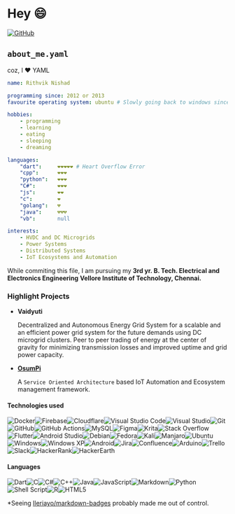 # Hey 😄

<a href='https://github.com/rithviknishad' target="_blank"><img alt='GitHub' src='https://img.shields.io/badge/Rithvik_Nishad-100000?style=for-the-badge&logo=GitHub&logoColor=white&labelColor=black&color=black'/></a>

## `about_me.yaml`

coz, I ❤️ YAML

```yaml
name: Rithvik Nishad

programming since: 2012 or 2013
favourite operating system: ubuntu # Slowly going back to windows since WSL2 is impressive

hobbies:
    - programming
    - learning
    - eating
    - sleeping
    - dreaming

languages:
    "dart":     ❤️❤️❤️❤️❤️ # Heart Overflow Error
    "cpp":      ❤️❤️❤️
    "python":   ❤️❤️❤️
    "C#":       ❤️❤️❤️
    "js":       ❤️❤️
    "c":        ❤️
    "golang":   💔
    "java":     💔💔💔
    "vb":       null

interests:
    - HVDC and DC Microgrids
    - Power Systems
    - Distributed Systems
    - IoT Ecosystems and Automation
```

While commiting this file, I am pursuing my
**3rd yr. B. Tech. Electrical and Electronics Engineering**
**Vellore Institute of Technology, Chennai.**

### Highlight Projects

- **Vaidyuti**
  
  Decentralized and Autonomous Energy Grid System for a scalable and an efficient power grid system for the future demands using DC microgrid clusters. Peer to peer trading of energy at the center of gravity for minimizing transmission losses and improved uptime and grid power capacity.
  
- **[OsumPi](https://github.com/osumpi/osumpi)**
  
  A `Service Oriented Architecture` based IoT Automation and Ecosystem management framework.

#### Technologies used

![Docker](https://img.shields.io/badge/docker-%230db7ed.svg?style=for-the-badge&logo=docker&logoColor=white)![Firebase](https://img.shields.io/badge/firebase-%23039BE5.svg?style=for-the-badge&logo=firebase)![Cloudflare](https://img.shields.io/badge/Cloudflare-F38020?style=for-the-badge&logo=Cloudflare&logoColor=white)![Visual Studio Code](https://img.shields.io/badge/Visual%20Studio%20Code-0078d7.svg?style=for-the-badge&logo=visual-studio-code&logoColor=white)![Visual Studio](https://img.shields.io/badge/Visual%20Studio-5C2D91.svg?style=for-the-badge&logo=visual-studio&logoColor=white)![Git](https://img.shields.io/badge/git-%23F05033.svg?style=for-the-badge&logo=git&logoColor=white)![GitHub](https://img.shields.io/badge/github-%23121011.svg?style=for-the-badge&logo=github&logoColor=white)![GitHub Actions](https://img.shields.io/badge/githubactions-%232671E5.svg?style=for-the-badge&logo=githubactions&logoColor=white)![MySQL](https://img.shields.io/badge/mysql-%2300f.svg?style=for-the-badge&logo=mysql&logoColor=white)![Figma](https://img.shields.io/badge/figma-%23F24E1E.svg?style=for-the-badge&logo=figma&logoColor=white)![Krita](https://img.shields.io/badge/Krita-203759?style=for-the-badge&logo=krita&logoColor=EEF37B)![Stack Overflow](https://img.shields.io/badge/-Stackoverflow-FE7A16?style=for-the-badge&logo=stack-overflow&logoColor=white)![Flutter](https://img.shields.io/badge/Flutter-%2302569B.svg?style=for-the-badge&logo=Flutter&logoColor=white)![Android Studio](https://img.shields.io/badge/Android%20Studio-3DDC84.svg?style=for-the-badge&logo=android-studio&logoColor=white)![Debian](https://img.shields.io/badge/Debian-D70A53?style=for-the-badge&logo=debian&logoColor=white)![Fedora](https://img.shields.io/badge/Fedora-294172?style=for-the-badge&logo=fedora&logoColor=white)![Kali](https://img.shields.io/badge/Kali-268BEE?style=for-the-badge&logo=kalilinux&logoColor=white)![Manjaro](https://img.shields.io/badge/Manjaro-35BF5C?style=for-the-badge&logo=Manjaro&logoColor=white)![Ubuntu](https://img.shields.io/badge/Ubuntu-E95420?style=for-the-badge&logo=ubuntu&logoColor=white)![Windows](https://img.shields.io/badge/Windows-0078D6?style=for-the-badge&logo=windows&logoColor=white)![Windows XP](https://img.shields.io/badge/Windows%20xp-003399?style=for-the-badge&logo=windowsxp&logoColor=white)![Android](https://img.shields.io/badge/Android-3DDC84?style=for-the-badge&logo=android&logoColor=white)![Jira](https://img.shields.io/badge/jira-%230A0FFF.svg?style=for-the-badge&logo=jira&logoColor=white)![Confluence](https://img.shields.io/badge/confluence-%23172BF4.svg?style=for-the-badge&logo=confluence&logoColor=white)![Arduino](https://img.shields.io/badge/-Arduino-00979D?style=for-the-badge&logo=Arduino&logoColor=white)![Trello](https://img.shields.io/badge/Trello-%23026AA7.svg?style=for-the-badge&logo=Trello&logoColor=white)![Slack](https://img.shields.io/badge/Slack-4A154B?style=for-the-badge&logo=slack&logoColor=white)![HackerRank](https://img.shields.io/badge/-Hackerrank-2EC866?style=for-the-badge&logo=HackerRank&logoColor=white)![HackerEarth](https://img.shields.io/badge/HackerEarth-%232C3454.svg?style=for-the-badge&logo=HackerEarth&logoColor=Blue)

#### Languages

![Dart](https://img.shields.io/badge/dart-%230175C2.svg?style=for-the-badge&logo=dart&logoColor=white)![C](https://img.shields.io/badge/c-%2300599C.svg?style=for-the-badge&logo=c&logoColor=white)![C#](https://img.shields.io/badge/c%23-%23239120.svg?style=for-the-badge&logo=c-sharp&logoColor=white)![C++](https://img.shields.io/badge/c++-%2300599C.svg?style=for-the-badge&logo=c%2B%2B&logoColor=white)![Java](https://img.shields.io/badge/java-%23ED8B00.svg?style=for-the-badge&logo=java&logoColor=white)![JavaScript](https://img.shields.io/badge/javascript-%23323330.svg?style=for-the-badge&logo=javascript&logoColor=%23F7DF1E)![Markdown](https://img.shields.io/badge/markdown-%23000000.svg?style=for-the-badge&logo=markdown&logoColor=white)![Python](https://img.shields.io/badge/python-3670A0?style=for-the-badge&logo=python&logoColor=ffdd54)![Shell Script](https://img.shields.io/badge/shell_script-%23121011.svg?style=for-the-badge&logo=gnu-bash&logoColor=white)![R](https://img.shields.io/badge/r-%23276DC3.svg?style=for-the-badge&logo=r&logoColor=white)![HTML5](https://img.shields.io/badge/html5-%23E34F26.svg?style=for-the-badge&logo=html5&logoColor=white)

*Seeing [Ileriayo/markdown-badges](https://github.com/Ileriayo/markdown-badges#operating-system) probably made me out of control.

